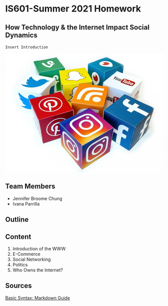 # IS601-Summer 2021 Homework 

## How Technology & the Internet Impact Social Dynamics 
    Insert Introduction 

![social-platform1](/social-platforms.jpg "social-platform2")

## Team Members
 * Jennifer Broome Chung
 * Ivana Parrilla

## Outline


## Content
1. Introduction of the WWW
2. E-Commerce
3. Social Networking
4. Politics 
7. Who Owns the Internet?


## Sources
[Basic Syntax: Markdown Guide](https://www.markdownguide.org/basic-syntax/#overview)
